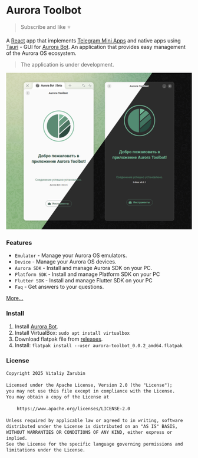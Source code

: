 # Aurora Toolbot

> Subscribe and like ⭐

A [React](https://react.dev/) app that implements [Telegram Mini Apps](https://core.telegram.org/bots/webapps) and native apps using [Tauri](https://v2.tauri.app/) - GUI for [Aurora Bot](https://github.com/keygenqt/aurora-bot). An application that provides easy management of the Aurora OS ecosystem.

> The application is under development.

![preview](data/preview.png)

### Features

- `Emulator` - Manage your Aurora OS emulators.
- `Device` - Manage your Aurora OS devices.
- `Aurora SDK` - Install and manage Aurora SDK on your PC.
- `Platform SDK` - Install and manage Platform SDK on your PC
- `Flutter SDK` - Install and manage Flutter SDK on your PC
- `Faq` - Get answers to your questions.

[More...](https://aurora-bot.keygenqt.com/book/aurora-toolbot/about.html)

### Install

1. Install [Aurora Bot](https://github.com/keygenqt/aurora-bot).
2. Install VirtualBox: `sudo apt install virtualbox`
3. Download flatpak file from [releases](https://github.com/keygenqt/aurora-toolbot/releases).
4. Install: `flatpak install --user aurora-toolbot_0.0.2_amd64.flatpak`

### License

```
Copyright 2025 Vitaliy Zarubin

Licensed under the Apache License, Version 2.0 (the "License");
you may not use this file except in compliance with the License.
You may obtain a copy of the License at

    https://www.apache.org/licenses/LICENSE-2.0

Unless required by applicable law or agreed to in writing, software
distributed under the License is distributed on an "AS IS" BASIS,
WITHOUT WARRANTIES OR CONDITIONS OF ANY KIND, either express or implied.
See the License for the specific language governing permissions and
limitations under the License.
```
